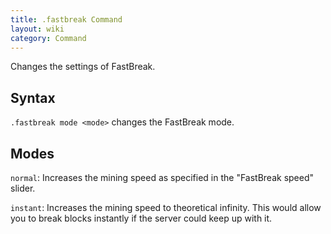 ```yaml
---
title: .fastbreak Command
layout: wiki
category: Command
---
```

Changes the settings of FastBreak.

## Syntax
`.fastbreak mode <mode>` changes the FastBreak mode.

## Modes
`normal`: Increases the mining speed as specified in the "FastBreak speed" slider.

`instant`: Increases the mining speed to theoretical infinity. This would allow you to break blocks instantly if the server could keep up with it.
